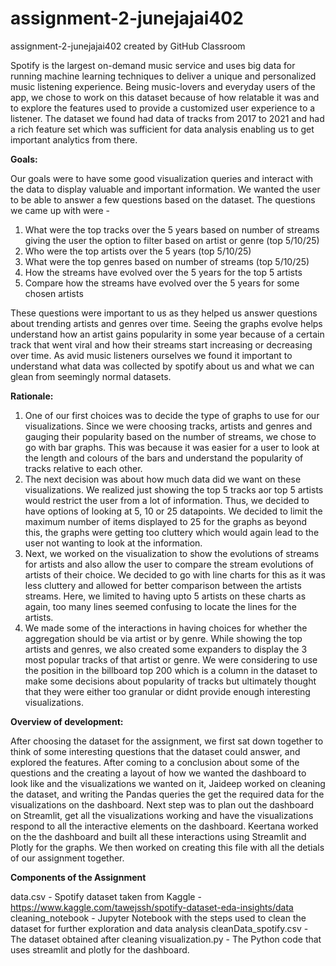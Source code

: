 # assignment-2-junejajai402
assignment-2-junejajai402 created by GitHub Classroom


Spotify is the largest on-demand music service and uses big data for running machine learning techniques to deliver a unique and personalized music listening experience. Being music-lovers and everyday users of the app, we chose to work on this dataset because of how relatable it was and to explore the features used to provide a customized user experience to a listener. The dataset we found had data of tracks from 2017 to 2021 and had a rich feature set which was sufficient for data analysis enabling us to get important analytics from there.

**Goals:**

Our goals were to have some good visualization queries and interact with the data to display valuable and important information. We wanted the user to be able to answer a few questions based on the dataset. The questions we came up with were - 

1. What were the top tracks over the 5 years based on number of streams giving the user the option to filter based on artist or genre (top 5/10/25)
2. Who were the top artists over the 5 years (top 5/10/25)
3. What were the top genres based on number of streams (top 5/10/25)
4. How the streams have evolved over the 5 years for the top 5 artists
5. Compare how the streams have evolved over the 5 years for some chosen artists

These questions were important to us as they helped us answer questions about trending artists and genres over time. Seeing the graphs evolve helps understand how an artist gains popularity in some year because of a certain track that went viral and how their streams start increasing or decreasing over time. As avid music listeners ourselves we found it important to understand what data was collected by spotify about us and what we can glean from seemingly normal datasets.

**Rationale:** 

1. One of our first choices was to decide the type of graphs to use for our visualizations. Since we were choosing tracks, artists and genres and gauging their popularity based on the number of streams, we chose to go with bar graphs. This was because it was easier for a user to look at the length and colours of the bars and understand the popularity of tracks relative to each other. 
2. The next decision was about how much data did we want on these visualizations. We realized just showing the top 5 tracks aor top 5 artists would restrict the user from a lot  of information. Thus, we decided to have options of looking at 5, 10 or 25 datapoints. We decided to limit the maximum number of items displayed to 25 for the graphs as beyond this, the graphs were getting too cluttery which would again lead to the user not wanting to look at the information.
3. Next, we worked on the visualization to show the evolutions of streams for artists and also allow the user to compare the stream evolutions of artists of their choice. We decided to go with line charts for this as it was less cluttery and allowed for better comparison between the artists streams. Here, we limited to having upto 5 artists on these charts as again, too many lines seemed confusing to locate the lines for the artists.
4. We made some of the interactions in having choices for whether the aggregation should be via artist or by genre. While showing the top artists and genres, we also created some expanders to display the 3 most popular tracks of that artist or genre. We were considering to use the position in the billboard top 200 which is a column in the dataset to make some decisions about popularity of tracks but ultimately thought that they were either too granular or didnt provide enough interesting visualizations.

**Overview of development:**

After choosing the dataset for the assignment, we first sat down together to think of some interesting questions that the dataset could answer, and explored the features. After coming to a conclusion about some of the questions and the creating a layout of how we wanted the dashboard to look like and the visualizations we wanted on it, Jaideep worked on cleaning the dataset, and writing the Pandas queries the get the required data for the visualizations on the dashboard. Next step was to plan out the dashboard on Streamlit, get all the visualizations working and have the visualizations respond to all the interactive elements on the dashboard. Keertana worked on the the dashboard and built all these interactions using Streamlit and Plotly for the graphs. We then worked on creating this file with all the detials of our assignment together. 

**Components of the Assignment**

data.csv - Spotify dataset taken from Kaggle - https://www.kaggle.com/tawejssh/spotify-dataset-eda-insights/data
cleaning_notebook - Jupyter Notebook with the steps used to clean the dataset for further exploration and data analysis
cleanData_spotify.csv - The dataset obtained after cleaning
visualization.py - The Python code that uses streamlit and plotly for the dashboard.

